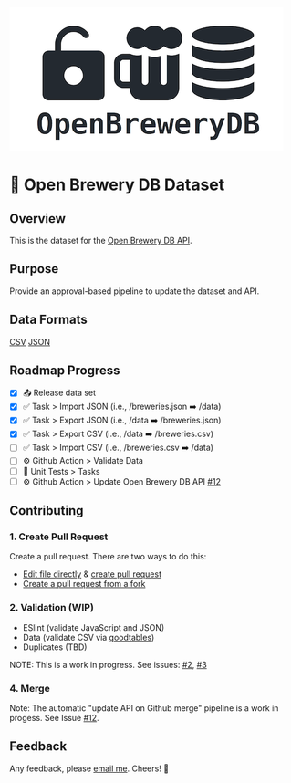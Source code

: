 ![Open Brewery DB Logo](OpenBreweryDBLogo.png)

# 🍻 Open Brewery DB Dataset

## Overview

This is the dataset for the [Open Brewery DB API](https://www.openbrewerydb.org/).

## Purpose

Provide an approval-based pipeline to update the dataset and API.

## Data Formats

[CSV](/breweries.csv)
[JSON](/breweries.json)

## Roadmap Progress

- [x] 📤 Release data set
- [x] ✅ Task > Import JSON (i.e., /breweries.json ➡️ /data)
- [x] ✅ Task > Export JSON (i.e., /data ➡️ /breweries.json)
- [x] ✅ Task > Export CSV (i.e., /data ➡️ /breweries.csv)
- [ ] ✅ Task > Import CSV (i.e., /breweries.csv ➡️ /data)
- [ ] ⚙️ Github Action > Validate Data
- [ ] 🤖 Unit Tests > Tasks
- [ ] ⚙️ Github Action > Update Open Brewery DB API [#12](https://github.com/openbrewerydb/openbrewerydb/issues/12)

## Contributing

### 1. Create Pull Request

Create a pull request. There are two ways to do this:

- [Edit file directly](https://help.github.com/en/github/managing-files-in-a-repository/editing-files-in-your-repository) & [create pull request](https://help.github.com/en/github/collaborating-with-issues-and-pull-requests/creating-a-pull-request)
- [Create a pull request from a fork](https://help.github.com/en/github/collaborating-with-issues-and-pull-requests/creating-a-pull-request-from-a-fork)

### 2. Validation (WIP)

- ESlint (validate JavaScript and JSON)
- Data (validate CSV via [goodtables](https://goodtables.io/))
- Duplicates (TBD)

NOTE: This is a work in progress. See issues: [#2](https://github.com/openbrewerydb/openbrewerydb/issues/2), [#3](https://github.com/openbrewerydb/openbrewerydb/issues/3)

### 4. Merge

Note: The automatic "update API on Github merge" pipeline is a work in progess. See Issue [#12](https://github.com/openbrewerydb/openbrewerydb/issues/12).

## Feedback

Any feedback, please [email me](mailto:chris@openbrewerydb.org). Cheers! 🍻
